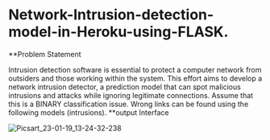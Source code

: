 # Network-Intrusion-detection-model-in-Heroku-using-FLASK.
**Problem Statement


Intrusion detection software is essential to protect a computer network from outsiders and those working within the system. This effort aims to develop a network intrusion detector, a prediction model that can spot malicious intrusions and attacks while ignoring legitimate connections. Assume that this is a BINARY classification issue. Wrong links can be found using the following models (intrusions).
**output Interface

![Picsart_23-01-19_13-24-32-238](https://user-images.githubusercontent.com/122222645/213391527-0024d223-29e6-4add-93bf-0ffdeb2da381.jpg)
